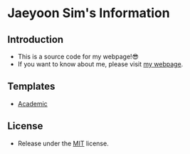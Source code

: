 Jaeyoon Sim's Information
=========================

## Introduction
 - This is a source code for my webpage!😎
 - If you want to know about me, please visit [my webpage](https://jaeyoonssim.github.io/).

## Templates
 - [Academic](https://jekyll-themes.com/academic-jekyll-theme/)

## License
 - Release under the [MIT](https://github.com/git/git-scm.com/blob/main/MIT-LICENSE.txt) license.

